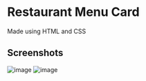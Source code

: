 # Restaurant Menu Card
Made using HTML and CSS

## Screenshots
![image](https://user-images.githubusercontent.com/59644712/179747900-8da6b0e8-f1fa-4d97-9a66-ae1c35fb665f.png)
![image](https://user-images.githubusercontent.com/59644712/179748153-d07527e5-44d2-4c9b-9fee-706f2cb1994e.png)

